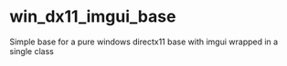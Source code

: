 # win_dx11_imgui_base
Simple base for a pure windows directx11 base with imgui wrapped in a single class
